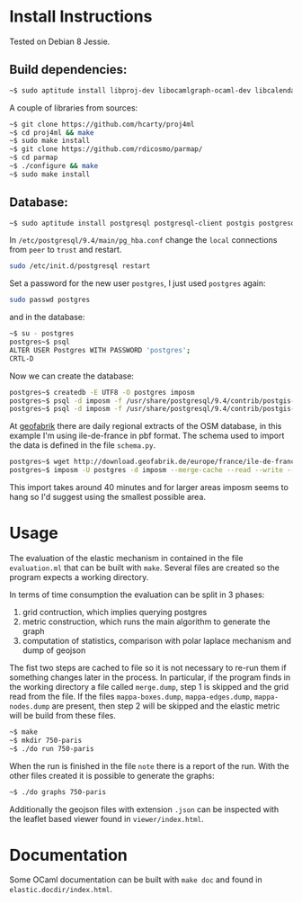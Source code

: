 # Install Instructions #
Tested on Debian 8 Jessie.

## Build dependencies:
```bash
~$ sudo aptitude install libproj-dev libocamlgraph-ocaml-dev libcalendar-ocaml-dev libxml-light-ocaml-dev libpostgresql-ocaml-dev git make libocamlgsl-ocaml-dev ocaml-batteries-included gnuplot
```
A couple of libraries from sources:
```bash
~$ git clone https://github.com/hcarty/proj4ml
~$ cd proj4ml && make
~$ sudo make install
~$ git clone https://github.com/rdicosmo/parmap/
~$ cd parmap
~$ ./configure && make
~$ sudo make install
```

## Database:
```bash
~$ sudo aptitude install postgresql postgresql-client postgis postgresql-9.4-postgis-2.1 imposm
```

In `/etc/postgresql/9.4/main/pg_hba.conf` change the `local` connections from `peer` to `trust` and restart.
```bash
sudo /etc/init.d/postgresql restart
```

Set a password for the new user `postgres`, I just used `postgres` again:
```bash
sudo passwd postgres
```
and in the database:
```bash
~$ su - postgres
postgres~$ psql
ALTER USER Postgres WITH PASSWORD 'postgres';
CRTL-D
```

Now we can create the database:

```bash
postgres~$ createdb -E UTF8 -O postgres imposm
postgres~$ psql -d imposm -f /usr/share/postgresql/9.4/contrib/postgis-2.1/postgis.sql
postgres~$ psql -d imposm -f /usr/share/postgresql/9.4/contrib/postgis-2.1/spatial_ref_sys.sql
```

At [geofabrik](http://download.geofabrik.de/) there are daily regional extracts of the OSM database, in this example I'm using ile-de-france in pbf format. The schema used to import the data is defined in the file `schema.py`.
```bash
postgres~$ wget http://download.geofabrik.de/europe/france/ile-de-france-latest.osm.pbf
postgres~$ imposm -U postgres -d imposm --merge-cache --read --write --optimize --deploy-production-tables --proj EPSG:4326 --mapping-file /path/to/elastic/source/schema.py  ile-de-france-latest.osm.pbf
```
This import takes around 40 minutes and for larger areas imposm seems to hang so I'd suggest using the smallest possible area.

# Usage #
The evaluation of the elastic mechanism in contained in the file `evaluation.ml` that can be built with `make`. Several files are created so the program expects a working directory.

In terms of time consumption the evaluation can be split in 3 phases:
1. grid contruction, which implies querying postgres
2. metric construction, which runs the main algorithm to generate the graph
3. computation of statistics, comparison with polar laplace mechanism and dump of geojson

The fist two steps are cached to file so it is not necessary to re-run them if something changes later in the process.
In particular, if the program finds in the working directory a file called `merge.dump`, step 1 is skipped and the grid read from the file.
If the files `mappa-boxes.dump`, `mappa-edges.dump`, `mappa-nodes.dump` are present, then step 2 will be skipped and the elastic metric will be build from these files.

```bash
~$ make
~$ mkdir 750-paris
~$ ./do run 750-paris
```
When the run is finished in the file `note` there is a report of the run.
With the other files created it is possible to generate the graphs:
```bash
~$ ./do graphs 750-paris
```

Additionally the geojson files with extension `.json` can be inspected with the leaflet based viewer found in `viewer/index.html`.

# Documentation
Some OCaml documentation can be built with `make doc` and found in `elastic.docdir/index.html`.
